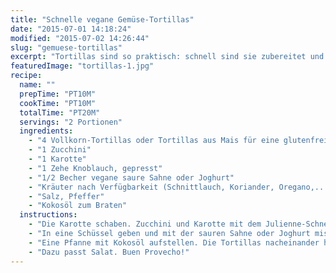 ```yaml
---
title: "Schnelle vegane Gemüse-Tortillas"
date: "2015-07-01 14:18:24"
modified: "2015-07-02 14:26:44"
slug: "gemuese-tortillas"
excerpt: "Tortillas sind so praktisch: schnell sind sie zubereitet und schmecken immer! Statt den bekannten Quesadillas füllen wir sie hier mit Gemüse."
featuredImage: "tortillas-1.jpg"
recipe:
  name: ""
  prepTime: "PT10M"
  cookTime: "PT10M"
  totalTime: "PT20M"
  servings: "2 Portionen"
  ingredients:
    - "4 Vollkorn-Tortillas oder Tortillas aus Mais für eine glutenfreie Version"
    - "1 Zucchini"
    - "1 Karotte"
    - "1 Zehe Knoblauch, gepresst"
    - "1/2 Becher vegane saure Sahne oder Joghurt"
    - "Kräuter nach Verfügbarkeit (Schnittlauch, Koriander, Oregano,...)"
    - "Salz, Pfeffer"
    - "Kokosöl zum Braten"
  instructions:
    - "Die Karotte schaben. Zucchini und Karotte mit dem Julienne-Schneider in feine Streifen schneiden. Alternativ auf der Küchenreibe raspeln."
    - "In eine Schüssel geben und mit der sauren Sahne oder Joghurt mischen, Knoblauch unterrühren und würzen."
    - "Eine Pfanne mit Kokosöl aufstellen. Die Tortillas nacheinander hineinlegen, die Hälfte mit der Fülle bestreichen und zusammenklappen. Beidseitig goldbraun braten."
    - "Dazu passt Salat. Buen Provecho!"
---
```


